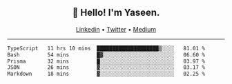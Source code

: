 <h2 align="center">👋 Hello! I'm Yaseen.</h2>
<p align="center">
  <a href="https://www.linkedin.com/in/yaseenkc/">Linkedin</a> •
  <a href="https://twitter.com/yaseeenkc">Twitter</a> •
  <a href="https://medium.com/@yaseen-kc">Medium</a>
</p>


<!--- 🔭 I’m currently working at []() as an  -->
<!--- - 💬 Ask me about **Javascript, React and Git** -->
<!--- - 📫 How to reach me: [@kc.yaseen](https://instagram.com/kc.yaseen) on Instagram -->
<!--- - ⚡ Fun fact: Big Fan of the :zap: emoji -->

-------

<!--START_SECTION:waka-->

```txt
TypeScript   11 hrs 10 mins  ████████████████████▒░░░░   81.01 %
Bash         54 mins         █▓░░░░░░░░░░░░░░░░░░░░░░░   06.60 %
Prisma       32 mins         █░░░░░░░░░░░░░░░░░░░░░░░░   03.97 %
JSON         26 mins         ▓░░░░░░░░░░░░░░░░░░░░░░░░   03.17 %
Markdown     18 mins         ▓░░░░░░░░░░░░░░░░░░░░░░░░   02.25 %
```

<!--END_SECTION:waka-->
